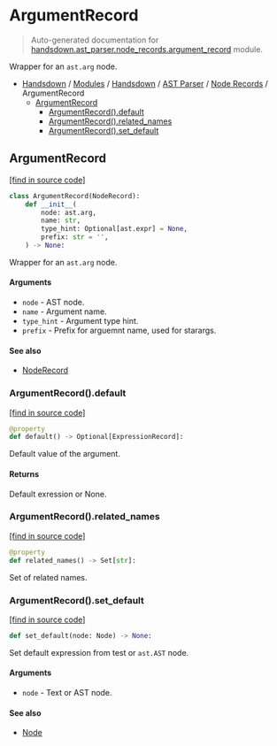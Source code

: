 # ArgumentRecord

> Auto-generated documentation for [handsdown.ast_parser.node_records.argument_record](https://github.com/vemel/handsdown/blob/main/handsdown/ast_parser/node_records/argument_record.py) module.

Wrapper for an `ast.arg` node.

- [Handsdown](../../../README.md#-handsdown---python-documentation-generator) / [Modules](../../../MODULES.md#modules) / [Handsdown](../../index.md#handsdown) / [AST Parser](../index.md#ast-parser) / [Node Records](index.md#node-records) / ArgumentRecord
    - [ArgumentRecord](#argumentrecord)
        - [ArgumentRecord().default](#argumentrecorddefault)
        - [ArgumentRecord().related_names](#argumentrecordrelated_names)
        - [ArgumentRecord().set_default](#argumentrecordset_default)

## ArgumentRecord

[[find in source code]](https://github.com/vemel/handsdown/blob/main/handsdown/ast_parser/node_records/argument_record.py#L13)

```python
class ArgumentRecord(NodeRecord):
    def __init__(
        node: ast.arg,
        name: str,
        type_hint: Optional[ast.expr] = None,
        prefix: str = '',
    ) -> None:
```

Wrapper for an `ast.arg` node.

#### Arguments

- `node` - AST node.
- `name` - Argument name.
- `type_hint` - Argument type hint.
- `prefix` - Prefix for arguemnt name, used for starargs.

#### See also

- [NodeRecord](node_record.md#noderecord)

### ArgumentRecord().default

[[find in source code]](https://github.com/vemel/handsdown/blob/main/handsdown/ast_parser/node_records/argument_record.py#L39)

```python
@property
def default() -> Optional[ExpressionRecord]:
```

Default value of the argument.

#### Returns

Default exression or None.

### ArgumentRecord().related_names

[[find in source code]](https://github.com/vemel/handsdown/blob/main/handsdown/ast_parser/node_records/argument_record.py#L61)

```python
@property
def related_names() -> Set[str]:
```

Set of related names.

### ArgumentRecord().set_default

[[find in source code]](https://github.com/vemel/handsdown/blob/main/handsdown/ast_parser/node_records/argument_record.py#L49)

```python
def set_default(node: Node) -> None:
```

Set default expression from test or `ast.AST` node.

#### Arguments

- `node` - Text or AST node.

#### See also

- [Node](../type_defs.md#node)
